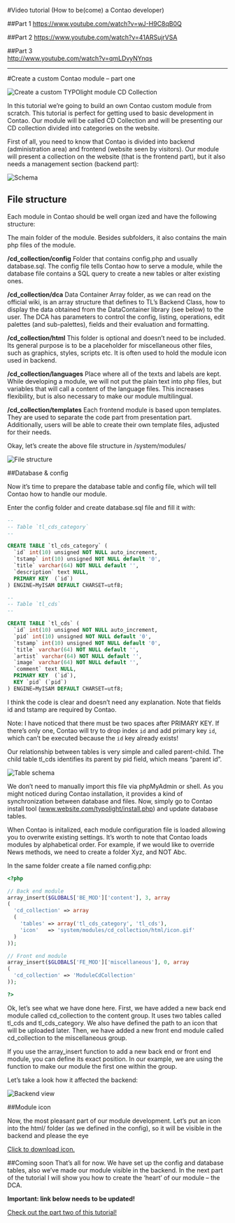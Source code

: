 
#Video tutorial (How to be(come) a Contao developer)

##Part 1
  https://www.youtube.com/watch?v=wJ-H9C8qB0Q

##Part 2
  https://www.youtube.com/watch?v=41ARSujrVSA

##Part 3  
  http://www.youtube.com/watch?v=qmLDvyNYnqs

________________________________________________________


#Create a custom Contao module – part one  
  
  
![Create a custom TYPOlight module CD Collection](http://blog.qzminski.com/wp-content/uploads/2010/04/introimg.jpg)

In this tutorial we’re going to build an own Contao custom module from scratch. This tutorial is perfect for getting used to basic development in Contao. Our module will be called CD Collection and will be presenting our CD collection divided into categories on the website. 

First of all, you need to know that Contao is divided into backend (administration area) and frontend (website seen by visitors). Our module will present a collection on the website (that is the frontend part), but it also needs a management section (backend part):



![Schema](http://blog.qzminski.com/wp-content/uploads/2010/04/schema.jpg)



## File structure


Each module in Contao should be well organ  ized and have the following structure:

The main folder of the module. Besides subfolders, it also contains the main php files of the module.


**/cd_collection/config**
Folder that contains config.php and usually database.sql. The config file tells Contao how to serve a module, while the database file contains a SQL query to create a new tables or alter existing ones.

**/cd_collection/dca**
Data Container Array folder, as we can read on the official wiki, is an array structure that defines to TL’s Backend Class, how to display the data obtained from the DataContainer library (see below) to the user. The DCA has parameters to control the config, listing, operations, edit palettes (and sub-palettes), fields and their evaluation and formatting.

**/cd_collection/html**
This folder is optional and doesn’t need to be included. Its general purpose is to be a placeholder for miscellaneous other files, such as graphics, styles, scripts etc. It is often used to hold the module icon used in backend.

**/cd_collection/languages**
Place where all of the texts and labels are kept. While developing a module, we will not put the plain text into php files, but variables that will call a content of the language files. This increases flexibility, but is also necessary to make our module multilingual.

**/cd_collection/templates**
Each frontend module is based upon templates. They are used to separate the code part from presentation part. Additionally, users will be able to create their own template files, adjusted for their needs.

Okay, let’s create the above file structure in /system/modules/


![File structure](http://blog.qzminski.com/wp-content/uploads/2010/04/file_structure1.jpg)



##Database & config


Now it’s time to prepare the database table and config file, which will tell Contao how to handle our module.

Enter the config folder and create database.sql file and fill it with:


```sql
--
-- Table `tl_cds_category`
--

CREATE TABLE `tl_cds_category` (
  `id` int(10) unsigned NOT NULL auto_increment,
  `tstamp` int(10) unsigned NOT NULL default '0',
  `title` varchar(64) NOT NULL default '',
  `description` text NULL,
  PRIMARY KEY  (`id`)
) ENGINE=MyISAM DEFAULT CHARSET=utf8;

--
-- Table `tl_cds`
--

CREATE TABLE `tl_cds` (
  `id` int(10) unsigned NOT NULL auto_increment,
  `pid` int(10) unsigned NOT NULL default '0',
  `tstamp` int(10) unsigned NOT NULL default '0',
  `title` varchar(64) NOT NULL default '',
  `artist` varchar(64) NOT NULL default '',
  `image` varchar(64) NOT NULL default '',
  `comment` text NULL,
  PRIMARY KEY  (`id`),
  KEY `pid` (`pid`)
) ENGINE=MyISAM DEFAULT CHARSET=utf8;
```

I think the code is clear and doesn’t need any explanation. Note that fields id and tstamp are required by Contao.

Note: I have noticed that there must be two spaces after PRIMARY KEY. If there’s only one, Contao will try to drop index `id` and add primary key `id`, which can’t be executed because the `id` key already exists!

Our relationship between tables is very simple and called parent-child. The child table tl\_cds identifies its parent by pid field, which means “parent id”.



![Table schema](http://blog.qzminski.com/wp-content/uploads/2010/04/db_schema.jpg)

We don’t need to manually import this file via phpMyAdmin or shell. As you might noticed during Contao installation, it provides a kind of synchronization between database and files. Now, simply go to Contao install tool (www.website.com/typolight/install.php) and update database tables.

When Contao is initalized, each module configuration file is loaded allowing you to overwrite existing settings. It’s worth to note that Contao loads modules by alphabetical order. For example, if we would like to override News methods, we need to create a folder Xyz, and NOT Abc.

In the same folder create a file named config.php:


```php
<?php

// Back end module
array_insert($GLOBALS['BE_MOD']['content'], 3, array
(
  'cd_collection' => array
  (
    'tables' => array('tl_cds_category', 'tl_cds'),
    'icon'   => 'system/modules/cd_collection/html/icon.gif'
  )
));

// Front end module
array_insert($GLOBALS['FE_MOD']['miscellaneous'], 0, array
(
  'cd_collection' => 'ModuleCdCollection'
));

?>
```



Ok, let’s see what we have done here. First, we have added a new back end module called cd\_collection to the content group. It uses two tables called tl\_cds and tl\_cds\_category. We also have defined the path to an icon that will be uploaded later. Then, we have added a new front end module called cd_collection to the miscellaneous group.

If you use the array\_insert function to add a new back end or front end module, you can define its exact position. In our example, we are using the function to make our module the first one within the group.

Let’s take a look how it affected the backend:


![Backend view](http://blog.qzminski.com/wp-content/uploads/2010/04/backend1.jpg)



##Module icon

Now, the most pleasant part of our module development. Let’s put an icon into the html/ folder (as we defined in the config), so it will be visible in the backend and please the eye 

[Click to download icon.](http://blog.qzminski.com/wp-content/uploads/2010/04/icon.gif)



##Coming soon
That’s all for now. We have set up the config and database tables, also we’ve made our module visible in the backend. In the next part of the tutorial I will show you how to create the ‘heart’ of our module – the DCA.


**Important: link below needs to be updated!**

[Check out the part two of this tutorial!](http://blog.qzminski.com/2010/09/create-a-custom-contao-module-part-two/)



